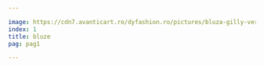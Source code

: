 ```yaml
---

image: https://cdn7.avanticart.ro/dyfashion.ro/pictures/bluza-gilly-verde-in-croi-lejer-185229-4.jpeg
index: 1
title: bluze
pag: pag1

---
```


